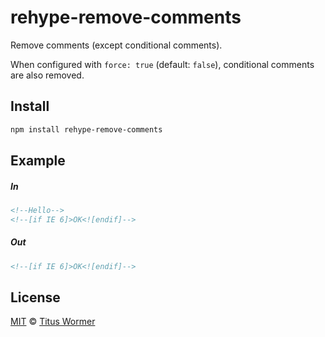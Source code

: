 <!--This file is generated by `build-packages.js`-->

# rehype-remove-comments

Remove comments (except conditional comments).

When configured with `force: true` (default: `false`), conditional
comments are also removed.

## Install

```sh
npm install rehype-remove-comments
```

## Example

##### In

```html
<!--Hello-->
<!--[if IE 6]>OK<![endif]-->
```

##### Out

```html
<!--[if IE 6]>OK<![endif]-->
```

## License

[MIT](https://github.com/wooorm/rehype-minify/blob/master/LICENSE) © [Titus Wormer](http://wooorm.com)
